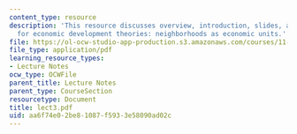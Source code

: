 ```yaml
---
content_type: resource
description: 'This resource discusses overview, introduction, slides, and discussion
  for economic development theories: neighborhoods as economic units.'
file: https://ol-ocw-studio-app-production.s3.amazonaws.com/courses/11-945-springfield-studio-fall-2005/aa6f74e02be81087f5933e58090ad02c_lect3.pdf
file_type: application/pdf
learning_resource_types:
- Lecture Notes
ocw_type: OCWFile
parent_title: Lecture Notes
parent_type: CourseSection
resourcetype: Document
title: lect3.pdf
uid: aa6f74e0-2be8-1087-f593-3e58090ad02c
---
```

